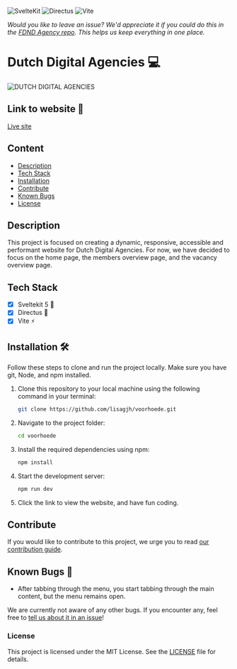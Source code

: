 ![SvelteKit](https://img.shields.io/badge/SvelteKit-v5-orange)
![Directus](https://img.shields.io/badge/Directus-API-blue)
![Vite](https://img.shields.io/badge/Vite-fast-brightgreen)

*Would you like to leave an issue? We'd appreciate it if you could do this in the  [FDND Agency repo](https://github.com/fdnd-agency/voorhoede). This helps us keep everything in one place.*

# Dutch Digital Agencies 💻


![DUTCH DIGITAL AGENCIES](https://github.com/user-attachments/assets/b461e4bc-0d6d-480a-8e47-c75e88187acd)

## Link to website 🔗

[Live site](https://dda.agency.fdnd.nl/)

## Content

- [Description](#Description)
- [Tech Stack](#Tech-Stack)
- [Installation](#Installation)
- [Contribute](#Contribute)
- [Known Bugs](#Known-Bugs)
- [License](#License)

## Description

This project is focused on creating a dynamic, responsive, accessible and performant website for Dutch Digital Agencies. For now, we have decided to focus on the home page, the members overview page, and the vacancy overview page.

## Tech Stack

- [x] Sveltekit 5 📙
- [x] Directus 🐰
- [x] Vite ⚡️

## Installation 🛠️

Follow these steps to clone and run the project locally. Make sure you have git, Node, and npm installed.

1. Clone this repository to your local machine using the following command in your terminal:

    ```bash
    git clone https://github.com/lisagjh/voorhoede.git
    ```

2. Navigate to the project folder:

    ```bash
    cd voorhoede
    ```


3. Install the required dependencies using npm:

    ```bash
    npm install
    ```

4. Start the development server:

    ```bash
    npm run dev
    ```

5. Click the link to view the website, and have fun coding.

## Contribute

If you would like to contribute to this project, we urge you to read [our contribution guide](https://github.com/lisagjh/voorhoede/blob/main/Contribute.md#contributing).

## Known Bugs 🐛

- After tabbing through the menu, you start tabbing through the main content, but the menu remains open.

We are currently not aware of any other bugs. If you encounter any, feel free to [tell us about it in an issue]((https://github.com/fdnd-agency/voorhoede))!


### License
This project is licensed under the MIT License. See the [LICENSE](LICENSE) file for details.

